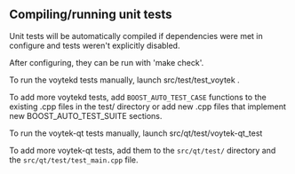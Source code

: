 Compiling/running unit tests
------------------------------------

Unit tests will be automatically compiled if dependencies were met in configure
and tests weren't explicitly disabled.

After configuring, they can be run with 'make check'.

To run the voytekd tests manually, launch src/test/test_voytek .

To add more voytekd tests, add `BOOST_AUTO_TEST_CASE` functions to the existing
.cpp files in the test/ directory or add new .cpp files that
implement new BOOST_AUTO_TEST_SUITE sections.

To run the voytek-qt tests manually, launch src/qt/test/voytek-qt_test

To add more voytek-qt tests, add them to the `src/qt/test/` directory and
the `src/qt/test/test_main.cpp` file.
